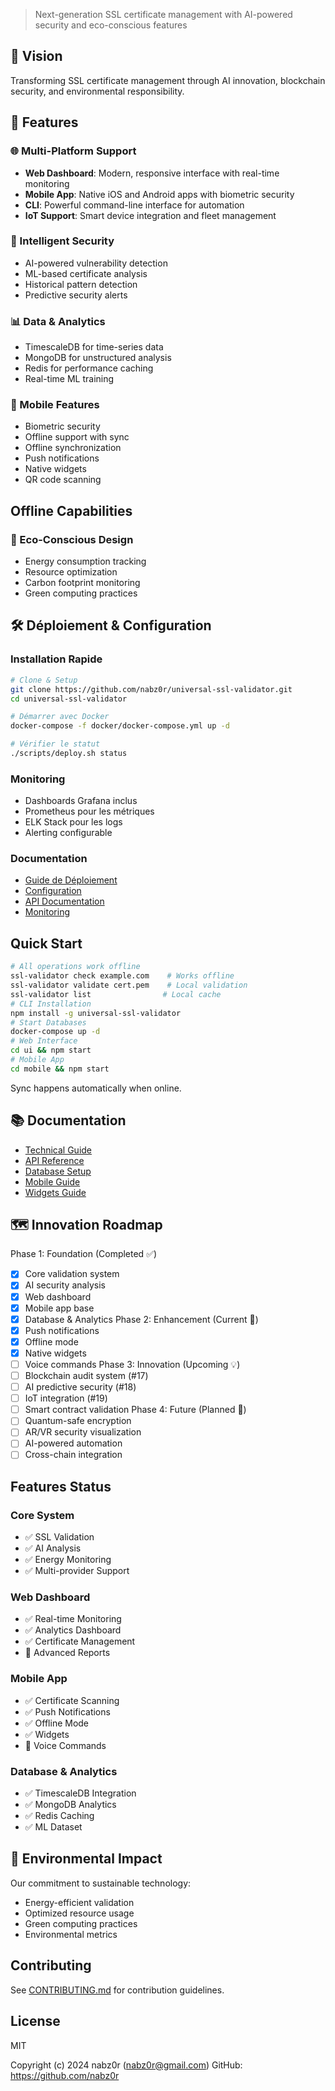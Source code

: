 > Next-generation SSL certificate management with AI-powered security and eco-conscious features
## 🌟 Vision
Transforming SSL certificate management through AI innovation, blockchain security, and environmental responsibility.
## 🚀 Features
### 🌐 Multi-Platform Support
- **Web Dashboard**: Modern, responsive interface with real-time monitoring
- **Mobile App**: Native iOS and Android apps with biometric security
- **CLI**: Powerful command-line interface for automation
- **IoT Support**: Smart device integration and fleet management
### 🤖 Intelligent Security
- AI-powered vulnerability detection
- ML-based certificate analysis
- Historical pattern detection
- Predictive security alerts
### 📊 Data & Analytics
- TimescaleDB for time-series data
- MongoDB for unstructured analysis
- Redis for performance caching
- Real-time ML training

### 📱 Mobile Features
- Biometric security
- Offline support with sync
- Offline synchronization
- Push notifications
- Native widgets
- QR code scanning

## Offline Capabilities
### 🌿 Eco-Conscious Design
- Energy consumption tracking
- Resource optimization
- Carbon footprint monitoring
- Green computing practices
## 🛠️ Déploiement & Configuration

### Installation Rapide
```bash
# Clone & Setup
git clone https://github.com/nabz0r/universal-ssl-validator.git
cd universal-ssl-validator

# Démarrer avec Docker
docker-compose -f docker/docker-compose.yml up -d

# Vérifier le statut
./scripts/deploy.sh status
```

### Monitoring
- Dashboards Grafana inclus
- Prometheus pour les métriques
- ELK Stack pour les logs
- Alerting configurable

### Documentation
- [Guide de Déploiement](docs/DEPLOYMENT.md)
- [Configuration](docs/CONFIGURATION.md)
- [API Documentation](docs/API.md)
- [Monitoring](docs/MONITORING.md)

## Quick Start
```bash
# All operations work offline
ssl-validator check example.com    # Works offline
ssl-validator validate cert.pem    # Local validation
ssl-validator list                # Local cache
# CLI Installation
npm install -g universal-ssl-validator
# Start Databases
docker-compose up -d
# Web Interface
cd ui && npm start
# Mobile App
cd mobile && npm start
```

Sync happens automatically when online.
## 📚 Documentation
- [Technical Guide](docs/TECHNICAL.md)
- [API Reference](docs/API.md)
- [Database Setup](docs/DATABASE.md)
- [Mobile Guide](docs/MOBILE.md)
- [Widgets Guide](docs/WIDGETS.md)
## 🗺️ Innovation Roadmap
Phase 1: Foundation (Completed ✅)
- [x] Core validation system
- [x] AI security analysis
- [x] Web dashboard
- [x] Mobile app base
- [x] Database & Analytics
Phase 2: Enhancement (Current 🚧)
- [x] Push notifications
- [x] Offline mode
- [x] Native widgets
- [ ] Voice commands
Phase 3: Innovation (Upcoming 💡)
- [ ] Blockchain audit system (#17)
- [ ] AI predictive security (#18)
- [ ] IoT integration (#19)
- [ ] Smart contract validation
Phase 4: Future (Planned 🔮)
- [ ] Quantum-safe encryption
- [ ] AR/VR security visualization
- [ ] AI-powered automation
- [ ] Cross-chain integration
## Features Status
### Core System
- ✅ SSL Validation
- ✅ AI Analysis
- ✅ Energy Monitoring
- ✅ Multi-provider Support
### Web Dashboard
- ✅ Real-time Monitoring
- ✅ Analytics Dashboard
- ✅ Certificate Management
- 🚧 Advanced Reports
### Mobile App
- ✅ Certificate Scanning
- ✅ Push Notifications
- ✅ Offline Mode
- ✅ Widgets
- 🚧 Voice Commands
### Database & Analytics
- ✅ TimescaleDB Integration
- ✅ MongoDB Analytics
- ✅ Redis Caching
- ✅ ML Dataset
## 🌲 Environmental Impact
Our commitment to sustainable technology:
- Energy-efficient validation
- Optimized resource usage
- Green computing practices
- Environmental metrics
## Contributing
See [CONTRIBUTING.md](CONTRIBUTING.md) for contribution guidelines.
## License
MIT

Copyright (c) 2024 nabz0r (nabz0r@gmail.com)
GitHub: https://github.com/nabz0r

